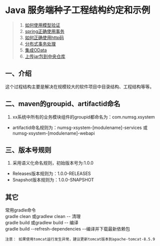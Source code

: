 # Java 服务端种子工程结构约定和示例

> 1. [如何使用模型验证](docs/how-to-use-model-validate.markdown)
> 2. [spring正确使用事务](docs/how-to-use-transactional.markdown)
> 3. [如何正确使用http码](docs/how-to-use-http-status-code.markdown)
> 4. [分布式事务处理](docs/distributed-transactional.markdown)
> 5. [集成OData](https://github.com/numsg/numsg-odata#31-%E4%B8%8Espring-boot-seed%E9%9B%86%E6%88%90)
> 6. [上传jar包到中央仓库](docs/publish-release-jar.markdown)

## 一、介绍
这个过程结构主要是解决在规模较大的软件项目中目录结构、工程结构等等。

## 二、maven的groupid、artifactid命名
1. xx系统中所有的业务模块组件的groupid都命名为：com.numsg.xsystem
* artifactid命名规则为：numsg-xsystem-[modulename]-services 或 numsg-xsystem-[modulename]-webapi  

## 三、版本号规则
1. 采用语义化命名规则，初始版本号为:1.0.0
* Releases版本规则为：1.0.0-RELEASES
* Snapshot版本规则为：1.0.0-SNAPSHOT


## 其它

常用gradle命令  
gradle clean  或gradlew  clean          -- 清理  
gradle build  或gradlew  build          -- 编译  
gradle build --refresh-dependencies     --编译并下载最新依赖包  


`注意： 如果使用tomcat运行发生异常，建议更新tomcat版本到apache-tomcat-8.5.9`